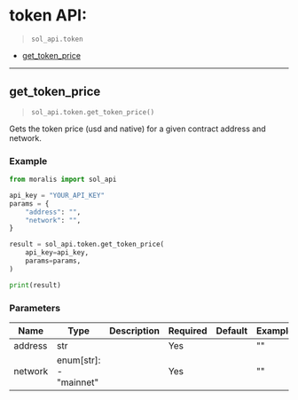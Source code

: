 # token API:

> `sol_api.token`

- [get_token_price](#get_token_price)


---
## get_token_price

> `sol_api.token.get_token_price()`

Gets the token price (usd and native) for a given contract address and network.


### Example
```python
from moralis import sol_api

api_key = "YOUR_API_KEY"
params = {
    "address": "", 
    "network": "", 
}

result = sol_api.token.get_token_price(
    api_key=api_key,
    params=params,
)

print(result)

```

### Parameters

| Name | Type | Description | Required | Default | Example |
|------|------|-------------|----------|---------|---------|
| address | str |  | Yes |  | "" |
| network | enum[str]: <br/>- "mainnet" |  | Yes |  | "" |





